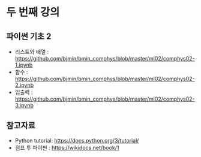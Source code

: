 # 두 번째 강의 

## 파이썬 기초 2

* 리스트와 배열 : https://github.com/bjmin/bmin_comphys/blob/master/ml02/comphys02-1.ipynb
* 함수 : https://github.com/bjmin/bmin_comphys/blob/master/ml02/comphys02-2.ipynb
* 입출력 : https://github.com/bjmin/bmin_comphys/blob/master/ml02/comphys02-3.ipynb


## 참고자료
* Python tutorial: https://docs.python.org/3/tutorial/
* 점프 투 파이썬 : https://wikidocs.net/book/1
